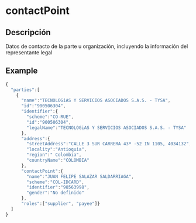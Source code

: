 # contactPoint

## Descripción
Datos de contacto de la parte u organización, incluyendo la información del representante legal

## Example
```javascript
{
  "parties":[
    {
      "name":"TECNOLOGiAS Y SERVICIOS ASOCIADOS S.A.S. - TYSA",
      "id":"900506304",
      "identifier":{
        "scheme":"CO-RUE",
        "id":"900506304",
        "legalName":"TECNOLOGiAS Y SERVICIOS ASOCIADOS S.A.S. - TYSA"
      },
      "address":{
        "streetAddress":"CALLE 3 SUR CARRERA 43ª -52 IN 1105, 4034132",
        "locality":"Antioquia",
        "region":" Colombia",
        "countryName":"COLOMBIA"
      },
      "contactPoint":{
        "name":"JUAN FELIPE SALAZAR SALDARRIAGA",
        "scheme":"COL-IDCARD",
        "identifier":"98563998",
        "gender":"No definido"
      },
      "roles":["supplier", "payee"]}  
  ]
}
```
